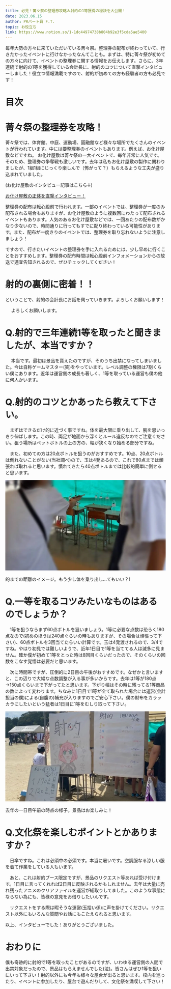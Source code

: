 ```yaml
---
title: 必見！菁々祭の整理券攻略＆射的の1等獲得の秘訣を大公開！
date: 2023.06.15
author: PRパート員 F.T.
topic: お役立ち
link: https://www.notion.so/1-1dc44974738b804b92e3f5cda5ae5400
---
```


毎年大勢の方々に来ていただいている菁々祭。整理券の配布が終わっていて、行きたかったイベントに行けなかったなんてことも。まずは、特に菁々祭が初めての方々に向けて、イベントの整理券に関する情報をお伝えします。さらに、3年連続で射的の1等を獲得している会計長に、射的のコツについて直撃インタビューしました！役立つ情報満載ですので、射的が初めての方も経験者の方も必見です！

# 目次

# 菁々祭の整理券を攻略！

菁々祭では、体育館、中庭、運動場、圓融館など様々な場所でたくさんのイベントが行われています。中には要整理券のイベントもあります。例えば、お化け屋敷などですね。 お化け屋敷は菁々祭の一大イベントで、毎年非常に人気です。そのため、整理券の争奪戦も激しいです。去年は私もお化け屋敷の製作に関わりましたが、1組1組にじっくり楽しんで（怖がって？）もらえるような工夫が盛り込まれていました。

(お化け屋敷のインタビュー記事はこちら↓)

[お化け屋敷の正体を直撃インタビュー！](/blog/59/04)

整理券の配布は転心殿前で行われます。一部のイベントでは、整理券が一度のみ配布される場合もありますが、お化け屋敷のように複数回にわたって配布されるイベントもあります。人気のあるお化け屋敷などでは、一回あたりの配布数がかなり少ないので、時間通りに行ってもすでに配り終わっている可能性があります。また、配布が一度きりのイベントでは、整理券を取り忘れないように注意しましょう！

ですので、行きたいイベントの整理券を手に入れるためには、少し早めに行くことをおすすめします。整理券の配布時間は転心殿前インフォメーションからの放送で適宜告知されるので、ぜひチェックしてください！

# 射的の裏側に密着！！

ということで、射的の会計長にお話を伺っていきます。よろしくお願いします！

 　よろしくお願いします。

# Q.射的で三年連続1等を取ったと聞きましたが、本当ですか？

 　本当です。最初は景品を貰えたのですが、そのうち出禁になってしまいました。今は自称ゲームマスター(笑)をやっています。レベル調整の権限は7割くらい僕にあります。近年は運営側の成長も著しく、1等を取っている運営も僕の他に何人かいます。

# Q.射的のコツとかあったら教えて下さい。

　まずはできるだけ的に近づく事ですね。体を最大限に乗り出して、腕を思いっきり伸ばします。この時、両足が地面から浮くとルール違反なのでご注意ください。狙う場所はペットボトルの上の方の、幅が狭くなり始める部分ですね。

　また、初めての方は20点ボトルを狙うのがおすすめです。10点、20点ボトルは倒れないことがない(当社調べ)ので、玉は4発あるので、これで80点までは頑張れば取れると思います。慣れてきたら40点ボトルまでは比較的簡単に倒せると思います。

![的までの距離のイメージ。もう少し体を乗り出し...てもいい？!](image.png)

的までの距離のイメージ。もう少し体を乗り出し...てもいい？!

# Q.一等を取るコツみたいなものはあるのでしょうか？

　1等を狙うならまず60点ボトルを狙いましょう。1等に必要な点数は恐らく180点なので(初めのほうは240点ぐらいの時もありますが、その場合は頑張って下さい)、60点ボトルを3回当てたらいい計算です。玉は4発渡されるので、3/4ですね。やはり初見では難しいようで、近年1日目で1等を当ててる人は滅多に見ません。確か僕が初めて1等をとった時は8回目くらいだったので、そのくらいの回数をこなす覚悟は必要だと思います。

　次に時間帯ですが、圧倒的に2日目の午後がおすすめです。なぜかと言いますと、この辺りで大幅な点数調整が入る事が多いからです。去年は1等が180点→150点くらいまで下がってたと思います。下がり幅はその時に残ってる1等商品の数によって変わります。ちなみに1日目で1等が全て取られた場合には運営(会計担当の僕)による(自腹の)補充が入りますのでご安心下さい。僕の財布をカラッカラにしたいという猛者は1日目に1等をむしり取って下さい。

![去年の一日目午前の時点の様子。景品はお楽しみに！](image%201.png)

去年の一日目午前の時点の様子。景品はお楽しみに！

# Q.文化祭を楽しむポイントとかありますか？

　日傘ですね。これは必須中の必須です。本当に暑いです。空調服なる涼しい服を着て作業をしている人もいます。

　あと、これは射的ブース限定ですが、景品のリクエスト等あれば受け付けます。1日目に言ってくれれば2日目に反映されるかもしれません。去年は大量に売れ残ったアニメのクリアファイルを運営が総取りしてました。このような事態にならない為にも、皆様の意見をお借りしたいんです。

　リクエストをする際は暇そうな運営(玉拾い係)に声を掛けてください。リクエスト以外にもいろんな質問やお話にもこたえられると思います。

以上、インタビューでした！ありがとうございました。

# おわりに

僕も奇跡的に射的で1等を取ったことがあるのですが、いわゆる運営側の人間で出禁対象だったので、景品はもらえませんでした(泣)。皆さんはぜひ1等を狙いにいって下さい！射的以外にも今年も様々な屋台が出ると思います。校内を巡ったり、イベントに参加したり、屋台で遊んだりして、文化祭を満喫して下さい！
